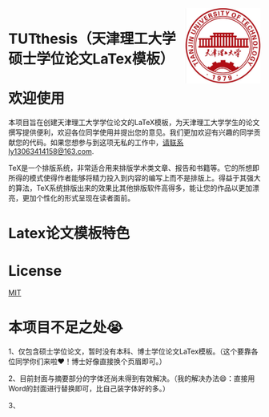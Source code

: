 <img src="TUT_LOGO.jpg" align="right" width="150"/>



# TUTthesis（天津理工大学硕士学位论文LaTex模板）

# 欢迎使用

本项目旨在创建天津理工大学学位论文的LaTeX模板，为天津理工大学学生的论文撰写提供便利，欢迎各位同学使用并提出您的意见。我们更加欢迎有兴趣的同学贡献您的代码。如果您想参与到这项无私的工作中，请联系ly13063414158@163.com.



TeX是一个排版系统，非常适合用来排版学术类文章、报告和书籍等。它的所想即所得的模式使得作者能够将精力投入到内容的编写上而不是排版上。得益于其强大的算法，TeX系统排版出来的效果比其他排版软件高得多，能让您的作品以更加漂亮，更加个性化的形式呈现在读者面前。


# Latex论文模板特色



# License
[MIT](https://github.com/LuYang-2023/TUTthesis/edit/main/LICENSE)


# 本项目不足之处😭


1、仅包含硕士学位论文，暂时没有本科、博士学位论文LaTex模板。（这个要靠各位同学你们来啦❤️！博士好像直接换个页眉即可。）


2、目前封面与摘要部分的字体还尚未得到有效解决。（我的解决办法😄：直接用Word的封面进行替换即可，比自己装字体好的多。）


3、

